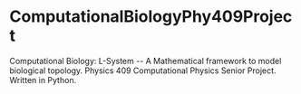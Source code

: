 # ComputationalBiologyPhy409Project
Computational Biology: L-System -- A Mathematical framework to model biological topology. Physics 409 Computational Physics Senior Project. Written in Python.
